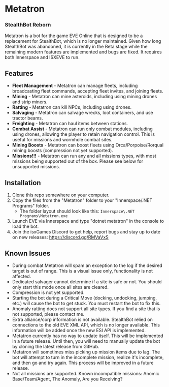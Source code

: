 # Metatron
### StealthBot Reborn

Metatron is a bot for the game EVE Online that is designed to be a replacement for StealthBot, which is no longer maintained. Given how long StealthBot was abandoned, it is currently in the Beta stage while the remaining modern features are implemented and bugs are fixed. It requires both Innerspace and ISXEVE to run.

## Features

* **Fleet Management** - Metatron can manage fleets, including broadcasting fleet commands, accepting fleet invites, and joining fleets.
* **Mining** - Metatron can mine asteroids, including using mining drones and strip miners.
* **Ratting** - Metatron can kill NPCs, including using drones.
* **Salvaging** - Metatron can salvage wrecks, loot containers, and use tractor beams.
* **Freighting** - Metatron can haul items between stations.
* **Combat Assist** - Metatron can run only combat modules, including using drones, allowing the player to retain navigation control. This is useful for missions and wormhole combat sites.
* **Mining Boosts** - Metatron can boost fleets using Orca/Porpoise/Rorqual mining boosts (compression not yet supported).
* **Missions!!!** - Metatron can run any and all missions types, with most missions being supported out of the box. Please see below for unsupported missions.
  
## Installation

1. Clone this repo somewhere on your computer.
2. Copy the files from the "Metatron" folder to your "Innerspace/.NET Programs" folder.
    * The folder layout should look like this: `Innerspace\.NET Programs\Metatron.exe`
3. Launch EVE via Innerspace and type "dotnet metatron" in the console to load the bot.
4. Join the isxGames Discord to get help, report bugs and stay up to date on new releases: https://discord.gg/RMVaVxS

## Known Issues

* During combat Metatron will spam an exception to the log if the desired target is out of range. This is a visual issue only, functionality is not affected.
* Dedicated salvager cannot determine if a site is safe or not. You should only start this mode once all sites are cleared.
* Compression is not yet supported.
* Starting the bot during a Critical Move (docking, undocking, jumping, etc.) will cause the bot to get stuck. You must restart the bot to fix this.
* Anomaly ratting does not support all site types. If you find a site that is not supported, please contact me.
* Extra alliance/corp information is not available. StealthBot relied on connections to the old EVE XML API, which is no longer available. This information will be added once the new ESI API is implemented.
* Metatron currently has no way to update itself. This will be implemented in a future release. Until then, you will need to manually update the bot by cloning the latest release from GitHub.
* Metatron will sometimes miss picking up mission items due to lag. The bot will attempt to turn in the incomplete mission, realize it's incomplete, and then go and try again. This process will be improved in a future release.
* Not all missions are supported. Known incompatible missions: Anomic Base/Team/Agent, The Anomaly, Are you Receiving?
